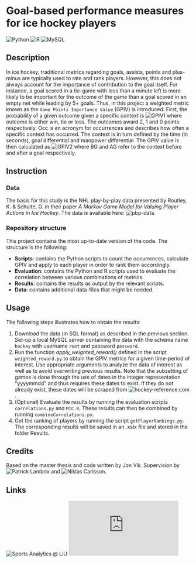 # Goal-based performance measures for ice hockey players

![Python](https://img.shields.io/badge/python-3670A0?style=for-the-badge&logo=python&logoColor=ffdd54) ![R](https://img.shields.io/badge/r-%23276DC3.svg?style=for-the-badge&logo=r&logoColor=white) ![MySQL](https://img.shields.io/badge/MySQL-005C84?style=for-the-badge&logo=mysql&logoColor=white)

## Description

In ice hockey, traditional metrics regarding goals, assists, points and plus-minus are typically used to rate and rank players. However, this does not always account for the importance of contribution to the goal itself. For instance, a goal scored in a tie-game with less than a minute left is more likely to be important for the outcome of the game than a goal scored in an empty net while leading by 5+ goals. Thus, in this project a weighted metric known as the `Game Points Importance Value` (GPIV) is introduced. First, the probability of a given outcome given a specific context is
![GPIV1](<img src="https://latex.codecogs.com/svg.image?P(Outcome&space;|&space;Context)&space;=&space;\frac{Occ(Context&space;|&space;Outcome)}{Occ(Context)}" title="P(Outcome | Context) = \frac{Occ(Context | Outcome)}{Occ(Context)}" />)
where outcome is either win, tie or loss. The outcomes award 2, 1 and 0 points respectively. Occ is an acronym for occurrences and describes how often a specific context has occurred. The context is in turn defined by the time (in seconds), goal differential and manpower differential. The GPIV value is then calculated as
![GPIV2](<img src="https://latex.codecogs.com/svg.image?GPIV(Context)&space;=&space;2&space;\cdot&space;[P(Win&space;|&space;ContextAG)&space;-&space;P(Win&space;|&space;ContextBG|)]&space;&plus;&space;1&space;\cdot&space;[P(Tie|&space;ContextAG)&space;-&space;P(Tie|&space;ContextBG|)]" title="GPIV(Context) = 2 \cdot [P(Win | ContextAG) - P(Win | ContextBG|)] + 1 \cdot [P(Tie| ContextAG) - P(Tie| ContextBG|)]" />)
where BG and AG refer to the context before and after a goal respectively. 

## Instruction

### Data
The basis for this study is the NHL play-by-play data presented by Routley, K. & Schulte, O. in their paper _A Markov Game Model for Valuing Player Actions in Ice Hockey_. The data is available here: ![pbp-data](https://www2.cs.sfu.ca/~oschulte/sports/). 

### Repository structure

This project contains the most up-to-date version of the code. The structure is the following:
- **Scripts**: contains the Python scripts to count the occurrences, calculate GPIV and apply to each player in order to rank them accordingly.
- **Evaluation**: contains the Python and R scripts used to evaluate the correlation between various combinations of metrics.
- **Results**: contains the results as output by the relevant scripts.
- **Data**: contains additional data-files that might be needed. 

## Usage

The following steps illustrates how to obtain the results:

1. Download the data (in SQL format) as described in the previous section. Set-up a local MySQL server containing the data with the schema name `hockey` with username `root` and password `password`.
2. Run the function _apply_weighted_reward()_ defined in the script `weighted_reward.py` to obtain the GPIV metrics for a given time-period of interest. Use appropriate arguments to analyze the data of interest as well as to avoid overwriting previous results. Note that the subsetting of games is done through the use of dates in the integer representation "yyyymmdd" and thus requires these dates to exist. If they do not already exist, these dates will be scraped from ![hockey-reference.com](https://www.hockey-reference.com).
3. (Optional) Evaluate the results by running the evaluation scripts `correlations.py` and `MIC.R`. These results can then be combined by running `combineCorrelations.py`.
4. Get the ranking of players by running the script `getPlayerRankings.py`. The corresponding results will be saved in an .xslx file and stored in the folder Results.

## Credits

Based on the master thesis and code written by Jon Vik. Supervision by ![Patrick Lambrix](https://www.ida.liu.se/~patla00/) and ![Niklas Carlsson](https://www.ida.liu.se/~nikca89/).

## Links
![Sports Analytics @ LiU](https://www.ida.liu.se/research/sportsanalytics/)
![Not all goals are equally important - a study for the NHL](https://www.ida.liu.se/~patla00/publications/MathSport2021-extended.pdf)

